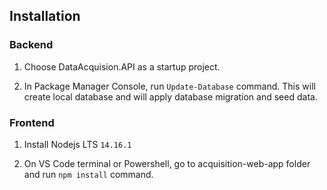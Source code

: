 ## Installation

### Backend

1. Choose DataAcquision.API as a startup project.

2. In Package Manager Console, run `Update-Database` command. This will create local database and will apply database migration and seed data.

### Frontend

1. Install Nodejs LTS `14.16.1`

2. On VS Code terminal or Powershell, go to acquisition-web-app folder and run `npm install` command.
